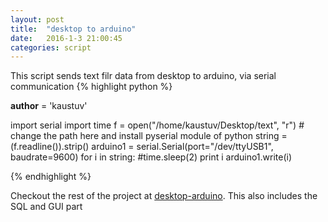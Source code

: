 ```yaml
---
layout: post
title:  "desktop to arduino"
date:   2016-1-3 21:00:45
categories: script
---
```



This script sends text filr data from desktop to arduino, via serial communication
{% highlight python %}

__author__ = 'kaustuv'

import serial
import time
f = open("/home/kaustuv/Desktop/text", "r") # change the path here and install pyserial module of python
string = (f.readline()).strip()
arduino1 = serial.Serial(port="/dev/ttyUSB1", baudrate=9600)
for i in string:
        #time.sleep(2)
        print i
        arduino1.write(i)

{% endhighlight %}

Checkout the rest of the project at [desktop-arduino][github]. This also includes the SQL and GUI part  

[github]:    https://github.com/Vutsuak16/Braille/blob/master/Arduino.py